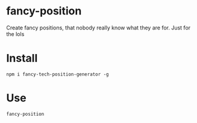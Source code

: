 # fancy-position
Create fancy positions, that nobody really know what they are for. Just for the lols


# Install

```
npm i fancy-tech-position-generator -g
```

# Use

```
fancy-position
```

